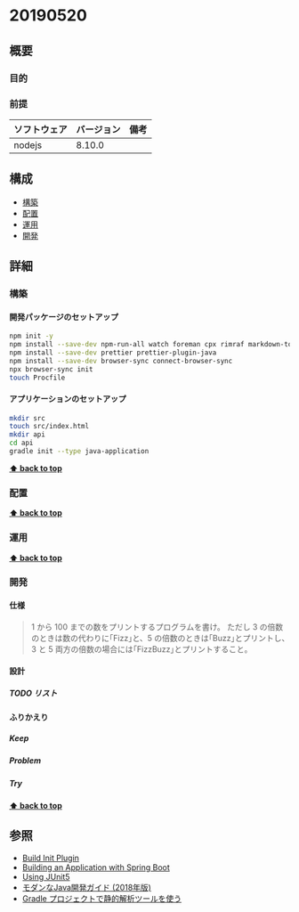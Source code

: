 # 20190520

## 概要

### 目的

### 前提

| ソフトウェア   | バージョン | 備考 |
| :------------- | :--------- | :--- |
| nodejs         | 8.10.0     |      |

## 構成

- [構築](#構築)
- [配置](#配置)
- [運用](#運用)
- [開発](#開発)

## 詳細

### 構築

#### 開発パッケージのセットアップ

```bash
npm init -y
npm install --save-dev npm-run-all watch foreman cpx rimraf markdown-to-html
npm install --save-dev prettier prettier-plugin-java
npm install --save-dev browser-sync connect-browser-sync 
npx browser-sync init
touch Procfile
```

#### アプリケーションのセットアップ

```bash
mkdir src
touch src/index.html
mkdir api
cd api
gradle init --type java-application
```

**[⬆ back to top](#構成)**

### 配置

**[⬆ back to top](#構成)**

### 運用

**[⬆ back to top](#構成)**

### 開発

#### 仕様

> 1 から 100 までの数をプリントするプログラムを書け。
> ただし 3 の倍数のときは数の代わりに｢Fizz｣と、5 の倍数のときは｢Buzz｣とプリントし、3 と 5 両方の倍数の場合には｢FizzBuzz｣とプリントすること。

#### 設計

##### TODO リスト

#### ふりかえり

##### Keep

##### Problem

##### Try

**[⬆ back to top](#構成)**

## 参照

- [Build Init Plugin](https://docs.gradle.org/4.10-rc-2/userguide/build_init_plugin.html#sec:build_init_types)
- [Building an Application with Spring Boot](https://spring.io/guides/gs/spring-boot/#scratch)
- [Using JUnit5](https://docs.gradle.org/4.6/userguide/java_plugin.html#using_junit5)
- [モダンなJava開発ガイド (2018年版)](https://qiita.com/yoichiwo7/items/17190cb440ab7d253cea#linterstatic-code-checker%E3%82%92%E4%BD%BF%E7%94%A8%E3%81%99%E3%82%8B)
- [Gradle プロジェクトで静的解析ツールを使う](https://qiita.com/toastkidjp/items/180e69d49cbdccb7d3fe#warning-%E6%8C%87%E6%91%98%E3%81%8C%E5%A4%9A%E3%81%99%E3%81%8E%E3%82%8B%E5%A0%B4%E5%90%88%E3%81%A7%E3%82%82%E3%83%93%E3%83%AB%E3%83%89%E3%82%92%E5%A4%B1%E6%95%97%E6%89%B1%E3%81%84%E3%81%AB%E3%81%97%E3%81%AA%E3%81%84)